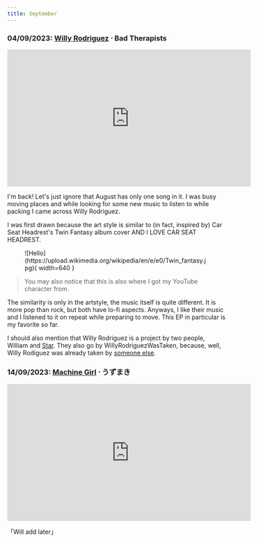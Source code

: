 ```yaml
---
title: September
---
```

### **04/09/2023**: [Willy Rodriguez](https://willyrodriguez.bandcamp.com/) ⋅ Bad Therapists
<iframe src="https://www.youtube.com/embed/Fu0b9nUe3So" width="560" height="315" title="A YouTube video" frameborder="0" allowfullscreen></iframe>

I'm back! Let's just ignore that August has only one song in it. I was busy moving places and while looking for some new music to listen to while packing I came across Willy Rodriguez. 

I was first drawn because the art style is similar to (in fact, inspired by) Car Seat Headrest's Twin Fantasy album cover AND I LOVE CAR SEAT HEADREST. 

<figure markdown>
  ![Hello](https://upload.wikimedia.org/wikipedia/en/e/e0/Twin_fantasy.jpg){ width=640 }
</figure>

> You may also notice that this is also where I got my YouTube character from. 

The similarity is only in the artstyle, the music itself is quite different. It is more pop than rock, but both have lo-fi aspects. Anyways, I like their music and I listened to it on repeat while preparing to move. This EP in particular is my favorite so far.

I should also mention that Willy Rodriguez is a project by two people, William and [Star](https://starstarer.bandcamp.com/). They also go by WillyRodriguezWasTaken, because, well, Willy Rodiguez was already taken by [someone else](https://willyrodriguezmusic.com/).

### **14/09/2023**: [Machine Girl](https://machinegirl.bandcamp.com/) ⋅ うずまき
<iframe src="https://www.youtube.com/embed/53ulHedroTk" width="560" height="315" title="A YouTube video" frameborder="0" allowfullscreen></iframe>

「Will add later」


